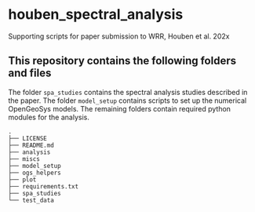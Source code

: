# houben_spectral_analysis
Supporting scripts for paper submission to WRR, Houben et al. 202x


## This repository contains the following folders and files
The folder `spa_studies` contains the spectral analysis studies described in the paper. The folder `model_setup` contains scripts to set up the numerical OpenGeoSys models. The remaining folders contain required python modules for the analysis.

```
.
├── LICENSE
├── README.md
├── analysis
├── miscs
├── model_setup
├── ogs_helpers
├── plot
├── requirements.txt
├── spa_studies
└── test_data
```


